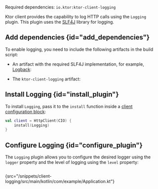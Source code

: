 [//]: # (title: Logging)

<microformat>
<p>
Required dependencies: <code>io.ktor:ktor-client-logging</code>
</p>
<var name="example_name" value="client-logging"/>
<include src="lib.xml" include-id="download_example"/>
</microformat>

Ktor client provides the capability to log HTTP calls using the `Logging` plugin. This plugin uses the [SLF4J](http://www.slf4j.org/) library for logging.


## Add dependencies {id="add_dependencies"}
To enable logging, you need to include the following artifacts in the build script:
* An artifact with the required SLF4J implementation, for example, [Logback](https://logback.qos.ch/):
  <var name="group_id" value="ch.qos.logback"/>
  <var name="artifact_name" value="logback-classic"/>
  <var name="version" value="logback_version"/>
  <include src="lib.xml" include-id="add_artifact"/>
  
* The `ktor-client-logging` artifact:
  <var name="artifact_name" value="ktor-client-logging"/>
  <include src="lib.xml" include-id="add_ktor_artifact"/>
  

## Install Logging {id="install_plugin"}
To install `Logging`, pass it to the `install` function inside a [client configuration block](create-client.md#configure-client):
```kotlin
val client = HttpClient(CIO) {
    install(Logging)
}
```

## Configure Logging {id="configure_plugin"}
The `Logging` plugin allows you to configure the desired logger using the `logger` property and the level of logging using the `level` property:
```kotlin
```
{src="/snippets/client-logging/src/main/kotlin/com/example/Application.kt"}